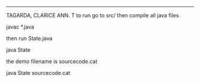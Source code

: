 *********************
TAGARDA, CLARICE ANN. T
to run go to src/
then compile all java files 

javac *.java

then run State.java

java State <filename>

the demo filename is sourcecode.cat

java State sourcecode.cat

